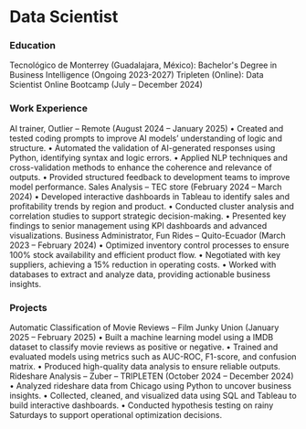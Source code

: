 # Data Scientist

### Education
Tecnológico de Monterrey (Guadalajara, México): Bachelor's Degree in Business Intelligence (Ongoing 2023-2027)
Tripleten (Online): Data Scientist Online Bootcamp (July – December 2024)

### Work Experience
AI trainer, Outlier – Remote (August 2024 – January 2025)
• Created and tested coding prompts to improve AI models’ understanding of logic and structure.
• Automated the validation of AI-generated responses using Python, identifying syntax and logic errors.
• Applied NLP techniques and cross-validation methods to enhance the coherence and relevance of outputs.
• Provided structured feedback to development teams to improve model performance.
Sales Analysis – TEC store (February 2024 – March 2024)
• Developed interactive dashboards in Tableau to identify sales and profitability trends by region and product.
• Conducted cluster analysis and correlation studies to support strategic decision-making.
• Presented key findings to senior management using KPI dashboards and advanced visualizations.
Business Administrator, Fun Rides – Quito-Ecuador (March 2023 – February 2024)
• Optimized inventory control processes to ensure 100% stock availability and efficient product flow.
• Negotiated with key suppliers, achieving a 15% reduction in operating costs.
• Worked with databases to extract and analyze data, providing actionable business insights.

### Projects
Automatic Classification of Movie Reviews – Film Junky Union (January 2025 – February 2025)
• Built a machine learning model using a IMDB dataset to classify movie reviews as positive or negative.
• Trained and evaluated models using metrics such as AUC-ROC, F1-score, and confusion matrix.
• Produced high-quality data analysis to ensure reliable outputs.
Rideshare Analysis – Zuber – TRIPLETEN (October 2024 – December 2024)
• Analyzed rideshare data from Chicago using Python to uncover business insights.
• Collected, cleaned, and visualized data using SQL and Tableau to build interactive dashboards.
• Conducted hypothesis testing on rainy Saturdays to support operational optimization decisions.

